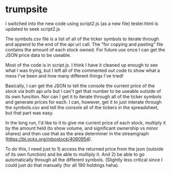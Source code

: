 # trumpsite

I switched into the new code using script2.js (as a new file)   tester.html is updated to seek script2.js 

The symbols.csv file is a list of all of the ticker symbols to iterate through and append to the end of the api url call. 
The "for copying and pasting" file contains the amount of each stock owned. For future use once I can get the JSON price data to be useable. 

Most of the code is in script.js. I think I have it cleaned up enough to see what I was trying, but I left all of the commented out code to show what a mess I've been and how many different things I've tried!

Basically, I can get the JSON to tell the console the current price of the stock via both api urls but I can't get that number to be useable outside of its own funciton. Nor can I get it to iterate through all of the ticker symbols and generate prices for each. I can, however, get it to just interate through the symbols.csv and tell the console all of the tickers in the spreadsheet, but that part was easy.

In the long run, I'd like to it to give me current price of each stock, multiply it by the amount held (to show volume, and significant ownership vs minor shares) and then use that as the area determiner in the streamgraph (https://bl.ocks.org/mbostock/4060954).

To do this, I need just to 1) access the returned price from the json (outside of its own function) and be able to multiply it. And 2) be able to go automatically through all the different symbols. (Slightly less critical since I could just do that manually (for all 190 holdings haha).
